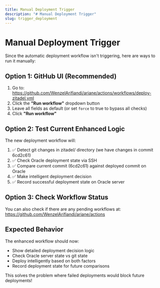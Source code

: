 ```yaml
---
title: Manual Deployment Trigger
description: "# Manual Deployment Trigger"
slug: trigger_deployment
---
```










# Manual Deployment Trigger

Since the automatic deployment workflow isn't triggering, here are ways to run it manually:

## Option 1: GitHub UI (Recommended)

1. Go to: https://github.com/WenzelArifiandi/ariane/actions/workflows/deploy-zitadel.yml
2. Click the **"Run workflow"** dropdown button
3. Leave all fields as default (or set `force` to true to bypass all checks)
4. Click **"Run workflow"**

## Option 2: Test Current Enhanced Logic

The new deployment workflow will:

1. ✅ Detect git changes in zitadel/ directory (we have changes in commit 6cd2c61)
2. ✅ Check Oracle deployment state via SSH
3. ✅ Compare current commit (6cd2c61) against deployed commit on Oracle
4. ✅ Make intelligent deployment decision
5. ✅ Record successful deployment state on Oracle server

## Option 3: Check Workflow Status

You can also check if there are any pending workflows at:
https://github.com/WenzelArifiandi/ariane/actions

## Expected Behavior

The enhanced workflow should now:
- Show detailed deployment decision logic
- Check Oracle server state vs git state
- Deploy intelligently based on both factors
- Record deployment state for future comparisons

This solves the problem where failed deployments would block future deployments!